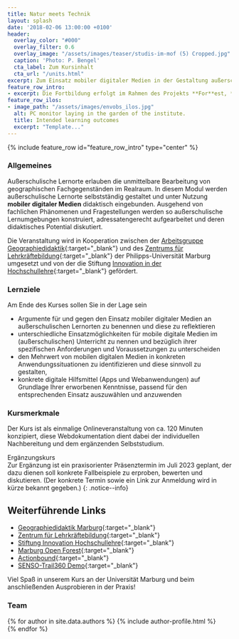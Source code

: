```yaml
---
title: Natur meets Technik
layout: splash
date: '2018-02-06 13:00:00 +0100'
header:
  overlay_color: "#000"
  overlay_filter: 0.6
  overlay_image: "/assets/images/teaser/studis-im-mof (5) Cropped.jpg"
  caption: 'Photo: P. Bengel'
  cta_label: Zum Kursinhalt
  cta_url: "/units.html"
excerpt: Zum Einsatz mobiler digitaler Medien in der Gestaltung außerschulischer Lernkonzepte
feature_row_intro:
- excerpt: Die Fortbildung erfolgt im Rahmen des Projekts **For**est, **S**ystem and **E**ducation (**ForSE**) - Reale und digitale Lernwelten im [Marburg Open Forest](https://www.uni-marburg.de/de/fb19/fachbereich/infrastruktur/mof){:target="_blank"} vernetzen 
feature_row_ilos:
- image_path: "/assets/images/envobs_ilos.jpg"
  alt: PC monitor laying in the garden of the institute.
  title: Intended learning outcomes
  excerpt: "Template..."
---
```


{% include feature_row id="feature_row_intro" type="center" %}


### Allgemeines 
Außerschulische Lernorte erlauben die unmittelbare Bearbeitung von geographischen Fachgegenständen im Realraum. In diesem Modul werden außerschulische Lernorte selbstständig gestaltet und unter Nutzung **mobiler digitaler Medien** didaktisch eingebunden. Ausgehend von fachlichen Phänomenen und Fragestellungen werden so außerschulische Lernumgebungen konstruiert, adressatengerecht aufgearbeitet und deren didaktisches Potential diskutiert.

Die Veranstaltung wird in Kooperation zwischen der [Arbeitsgruppe Geographiedidaktik](https://www.uni-marburg.de/de/fb19/disciplines/geographiedidaktik){:target="_blank"} und des [Zentrums für Lehrkräftebildung](https://www.uni-marburg.de/de/zfl){:target="_blank"}  der Philipps-Universität Marburg umgesetzt und von der die Stiftung [Innovation in der Hochschullehre](https://stiftung-hochschullehre.de/){:target="_blank"} gefördert.

### Lernziele
Am Ende des Kurses sollen Sie in der Lage sein
* Argumente für und gegen den Einsatz mobiler digitaler Medien an außerschulischen Lernorten zu benennen und diese zu reflektieren
* unterschiedliche Einsatzmöglichkeiten für mobile digitale Medien im (außerschulischen) Unterricht zu nennen und bezüglich ihrer spezifischen Anforderungen und Voraussetzungen zu unterscheiden
* den Mehrwert von mobilen digitalen Medien in konkreten Anwendungssituationen zu identifizieren und diese sinnvoll zu gestalten,
* konkrete digitale Hilfsmittel (Apps und Webanwendungen) auf Grundlage Ihrer erworbenen Kenntnisse, passend für den entsprechenden Einsatz auszuwählen und anzuwenden 

### Kursmerkmale
Der Kurs ist als einmalige Onlineveranstaltung von ca. 120 Minuten konzipiert, diese Webdokumentation dient dabei der individuellen Nachbereitung und dem ergänzenden Selbststudium.

Ergänzungskurs<br>
Zur Ergänzung ist ein praxisorienter Präsenztermin im Juli 2023 geplant, der dazu dienen soll konkrete Fallbeispiele zu erproben, bewerten und diskutieren.
(Der konkrete Termin sowie ein Link zur Anmeldung wird in kürze bekannt gegeben.)
{: .notice--info}

## Weiterführende Links
* [Geographiedidaktik Marburg](https://www.uni-marburg.de/de/fb19/disciplines/geographiedidaktik){:target="_blank"}
* [Zentrum für Lehrkräftebildung](https://www.uni-marburg.de/de/zfl){:target="_blank"}
* [Stiftung Innovation Hochschullehre](https://stiftung-hochschullehre.de/){:target="_blank"}
* [Marburg Open Forest](https://www.uni-marburg.de/de/fb19/fachbereich/infrastruktur/mof){:target="_blank"}
* [Actionbound](https://de.actionbound.com/){:target="_blank"}
* [SENSO-Trail360 Demo](https://www.uni-marburg.de/de/fb19/natur40/auf-zum-senso-trail){:target="_blank"}

Viel Spaß in unserem Kurs an der Universität Marburg und beim anschließenden Ausprobieren in der Praxis!
### Team
{% for author in site.data.authors %} 
  {% include author-profile.html %}
 <br /> 
{% endfor %}
